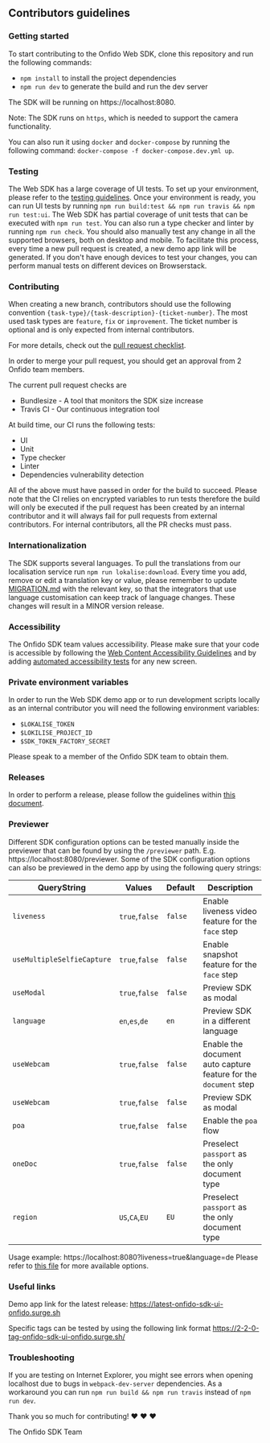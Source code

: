 ## Contributors guidelines
 
### Getting started
To start contributing to the Onfido Web SDK, clone this repository and run the following commands:
 
- `npm install` to install the project dependencies
- `npm run dev` to generate the build and run the dev server
 
The SDK will be running on https://localhost:8080.
 
Note: The SDK runs on `https`, which is needed to support the camera functionality.
 
You can also run it using `docker` and `docker-compose` by running the following command: `docker-compose -f docker-compose.dev.yml up`.
 
### Testing
The Web SDK has a large coverage of UI tests. To set up your environment, please refer to the [testing guidelines](./test/TESTING_GUIDELINES.md).
Once your environment is ready, you can run UI tests by running `npm run build:test && npm run travis && npm run test:ui`.
The Web SDK has partial coverage of unit tests that can be executed with `npm run test`.
You can also run a type checker and linter by running `npm run check`.
You should also manually test any change in all the supported browsers, both on desktop and mobile. To facilitate this process, every time a new pull request is created, a new demo app link will be generated. If you don't have enough devices to test your changes, you can perform manual tests on different devices on Browserstack.
 
### Contributing
When creating a new branch, contributors should use the following convention `{task-type}/{task-description}-{ticket-number}`.
The most used task types are `feature`, `fix` or `improvement`. The ticket number is optional and is only expected from internal contributors.
 
For more details, check out the [pull request checklist](./.github/PULL_REQUEST_TEMPLATE.md).
 
In order to merge your pull request, you should get an approval from 2 Onfido team members. 
 
The current pull request checks are
- Bundlesize - A tool that monitors the SDK size increase
- Travis CI - Our continuous integration tool
 
At build time, our CI runs the following tests:
- UI
- Unit
- Type checker
- Linter
- Dependencies vulnerability detection
 
All of the above must have passed in order for the build to succeed. Please note that the CI relies on encrypted variables to run tests therefore the build will only be executed if the pull request has been created by an internal contributor and it will always fail for pull requests from external contributors.
For internal contributors, all the PR checks must pass. 
 
### Internationalization
 
The SDK supports several languages. To pull the translations from our localisation service run `npm run lokalise:download`.
Every time you add, remove or edit a translation key or value, please remember to update [MIGRATION.md](MIGRATION.md) with the relevant key, so that the integrators that use language customisation can keep track of language changes. These changes will result in a MINOR version release.
 
### Accessibility
The Onfido SDK team values accessibility. Please make sure that your code is accessible 
by following the [Web Content Accessibility Guidelines](https://www.w3.org/WAI/standards-guidelines/wcag/) and by adding [automated accessibility tests](test/utils/accessibility.js) for any new screen.

### Private environment variables

In order to run the Web SDK demo app or to run development scripts locally as an internal contributor you will need the following environment variables:
- `$LOKALISE_TOKEN`
- `$LOKILISE_PROJECT_ID`
- `$SDK_TOKEN_FACTORY_SECRET`

Please speak to a member of the Onfido SDK team to obtain them.

### Releases

In order to perform a release, please follow the guidelines within [this document](release/RELEASE_GUIDELINES.md).

### Previewer

Different SDK configuration options can be tested manually inside the previewer that can be found by using the `/previewer` path. E.g. https://localhost:8080/previewer.
Some of the SDK configuration options can also be previewed in the demo app by using the following query strings:

| QueryString                | Values         | Default | Description                                                       |
|----------------------------|----------------|---------|-------------------------------------------------------------------|
| `liveness`                 | `true`,`false` | `false` | Enable liveness video feature for the `face` step                 |
| `useMultipleSelfieCapture` | `true`,`false` | `false` | Enable snapshot feature for the `face` step                       |
| `useModal`                 | `true`,`false` | `false` | Preview SDK as modal                                              |
| `language`                 | `en`,`es`,`de` | `en`    | Preview SDK in a different language                               |
| `useWebcam`                | `true`,`false` | `false` | Enable the document auto capture feature for the `document` step  |
| `useWebcam`                | `true`,`false` | `false` | Preview SDK as modal                                              |
| `poa`                      | `true`,`false` | `false` | Enable the `poa` flow                                             |
| `oneDoc`                   | `true`,`false` | `false` | Preselect `passport` as the only document type                    |
| `region`                   | `US`,`CA`,`EU` | `EU`    | Preselect `passport` as the only document type                    |

Usage example: https://localhost:8080?liveness=true&language=de
Please refer to [this file](./src/demo/demoUtils.js) for more available options.

### Useful links
Demo app link for the latest release: https://latest-onfido-sdk-ui-onfido.surge.sh

Specific tags can be tested by using the following link format https://2-2-0-tag-onfido-sdk-ui-onfido.surge.sh/ 

### Troubleshooting
 
If you are testing on Internet Explorer, you might see errors when opening localhost due to bugs in `webpack-dev-server` dependencies. As a workaround you can run `npm run build && npm run travis` instead of `npm run dev`.

 
Thank you so much for contributing! :heart: :heart: :heart:
 
The Onfido SDK Team